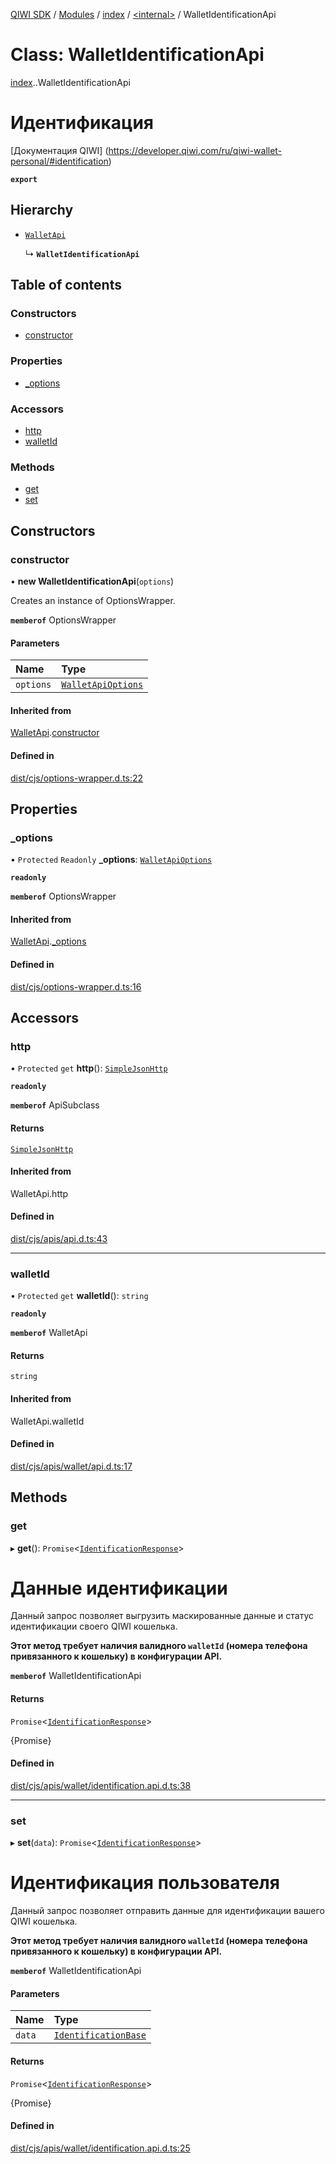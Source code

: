 [QIWI SDK](../README.md) / [Modules](../modules.md) / [index](../modules/index.md) / [<internal\>](../modules/index._internal_.md) / WalletIdentificationApi

# Class: WalletIdentificationApi

[index](../modules/index.md).[<internal>](../modules/index._internal_.md).WalletIdentificationApi

# Идентификация
[Документация QIWI] (https://developer.qiwi.com/ru/qiwi-wallet-personal/#identification)

**`export`**

## Hierarchy

- [`WalletApi`](index._internal_.WalletApi.md)

  ↳ **`WalletIdentificationApi`**

## Table of contents

### Constructors

- [constructor](index._internal_.WalletIdentificationApi.md#constructor)

### Properties

- [\_options](index._internal_.WalletIdentificationApi.md#_options)

### Accessors

- [http](index._internal_.WalletIdentificationApi.md#http)
- [walletId](index._internal_.WalletIdentificationApi.md#walletid)

### Methods

- [get](index._internal_.WalletIdentificationApi.md#get)
- [set](index._internal_.WalletIdentificationApi.md#set)

## Constructors

### constructor

• **new WalletIdentificationApi**(`options`)

Creates an instance of OptionsWrapper.

**`memberof`** OptionsWrapper

#### Parameters

| Name | Type |
| :------ | :------ |
| `options` | [`WalletApiOptions`](../interfaces/index.QIWI.WalletApiOptions.md) |

#### Inherited from

[WalletApi](index._internal_.WalletApi.md).[constructor](index._internal_.WalletApi.md#constructor)

#### Defined in

[dist/cjs/options-wrapper.d.ts:22](https://github.com/AlexXanderGrib/node-qiwi-sdk/blob/59c6cc6/dist/cjs/options-wrapper.d.ts#L22)

## Properties

### \_options

• `Protected` `Readonly` **\_options**: [`WalletApiOptions`](../interfaces/index.QIWI.WalletApiOptions.md)

**`readonly`**

**`memberof`** OptionsWrapper

#### Inherited from

[WalletApi](index._internal_.WalletApi.md).[_options](index._internal_.WalletApi.md#_options)

#### Defined in

[dist/cjs/options-wrapper.d.ts:16](https://github.com/AlexXanderGrib/node-qiwi-sdk/blob/59c6cc6/dist/cjs/options-wrapper.d.ts#L16)

## Accessors

### http

• `Protected` `get` **http**(): [`SimpleJsonHttp`](index._internal_.SimpleJsonHttp.md)

**`readonly`**

**`memberof`** ApiSubclass

#### Returns

[`SimpleJsonHttp`](index._internal_.SimpleJsonHttp.md)

#### Inherited from

WalletApi.http

#### Defined in

[dist/cjs/apis/api.d.ts:43](https://github.com/AlexXanderGrib/node-qiwi-sdk/blob/59c6cc6/dist/cjs/apis/api.d.ts#L43)

___

### walletId

• `Protected` `get` **walletId**(): `string`

**`readonly`**

**`memberof`** WalletApi

#### Returns

`string`

#### Inherited from

WalletApi.walletId

#### Defined in

[dist/cjs/apis/wallet/api.d.ts:17](https://github.com/AlexXanderGrib/node-qiwi-sdk/blob/59c6cc6/dist/cjs/apis/wallet/api.d.ts#L17)

## Methods

### get

▸ **get**(): `Promise`<[`IdentificationResponse`](../modules/index.QIWI.md#identificationresponse)\>

# Данные идентификации

Данный запрос позволяет выгрузить маскированные данные и
статус идентификации своего QIWI кошелька.

**Этот метод требует наличия валидного `walletId` (номера телефона привязанного к кошельку) в конфигурации API.**

**`memberof`** WalletIdentificationApi

#### Returns

`Promise`<[`IdentificationResponse`](../modules/index.QIWI.md#identificationresponse)\>

{Promise<IdentificationResponse>}

#### Defined in

[dist/cjs/apis/wallet/identification.api.d.ts:38](https://github.com/AlexXanderGrib/node-qiwi-sdk/blob/59c6cc6/dist/cjs/apis/wallet/identification.api.d.ts#L38)

___

### set

▸ **set**(`data`): `Promise`<[`IdentificationResponse`](../modules/index.QIWI.md#identificationresponse)\>

# Идентификация пользователя

Данный запрос позволяет отправить данные для идентификации
вашего QIWI кошелька.

**Этот метод требует наличия валидного `walletId` (номера телефона привязанного к кошельку) в конфигурации API.**

**`memberof`** WalletIdentificationApi

#### Parameters

| Name | Type |
| :------ | :------ |
| `data` | [`IdentificationBase`](../modules/index.QIWI.md#identificationbase) |

#### Returns

`Promise`<[`IdentificationResponse`](../modules/index.QIWI.md#identificationresponse)\>

{Promise<IdentificationResponse>}

#### Defined in

[dist/cjs/apis/wallet/identification.api.d.ts:25](https://github.com/AlexXanderGrib/node-qiwi-sdk/blob/59c6cc6/dist/cjs/apis/wallet/identification.api.d.ts#L25)
